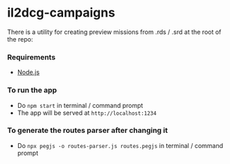 # il2dcg-campaigns

There is a utility for creating preview missions from .rds / .srd at the root of the repo:

### Requirements

* [Node.js](https://nodejs.org/en/)

### To run the app

* Do `npm start` in terminal / command prompt
* The app will be served at `http://localhost:1234`

### To generate the routes parser after changing it

* Do `npx pegjs -o routes-parser.js routes.pegjs` in terminal / command prompt
